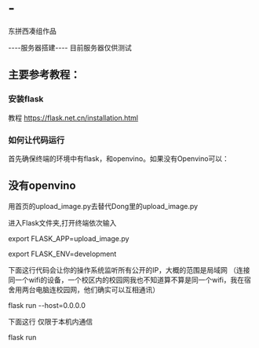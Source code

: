 # -
东拼西凑组作品


----服务器搭建----
目前服务器仅供测试

## 主要参考教程：

### 安装flask
教程
https://flask.net.cn/installation.html

### 如何让代码运行
首先确保终端的环境中有flask，和openvino。如果没有Openvino可以：
## 没有openvino
用首页的upload_image.py去替代Dong里的upload_image.py

进入Flask文件夹,打开终端依次输入

export FLASK_APP=upload_image.py

export FLASK_ENV=development

下面这行代码会让你的操作系统监听所有公开的IP，大概的范围是局域网
（连接同一个wifi的设备，一个校区内的校园网我也不知道算不算是同一个wifi，我在宿舍用两台电脑连校园网，他们确实可以互相通讯）

flask run --host=0.0.0.0 

下面这行 仅限于本机内通信

flask run 

